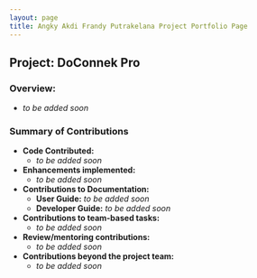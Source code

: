 ```yaml
---
layout: page
title: Angky Akdi Frandy Putrakelana Project Portfolio Page
---
```


## Project: DoConnek Pro

### Overview:

- *to be added soon*

### Summary of Contributions

- **Code Contributed:**
  - *to be added soon*
- **Enhancements implemented:**
  - *to be added soon*
- **Contributions to Documentation:**
  - **User Guide:** *to be added soon*
  - **Developer Guide:** *to be added soon*
- **Contributions to team-based tasks:**
  - *to be added soon*
- **Review/mentoring contributions:**
  - *to be added soon*
- **Contributions beyond the project team:**
  - *to be added soon*
